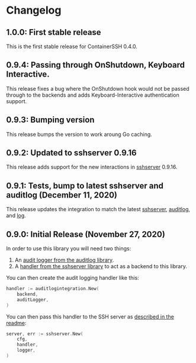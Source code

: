 # Changelog

## 1.0.0: First stable release
   
This is the first stable release for ContainerSSH 0.4.0.

## 0.9.4: Passing through OnShutdown, Keyboard Interactive.

This release fixes a bug where the OnShutdown hook would not be passed through to the backends and adds Keyboard-Interactive authentication support.

## 0.9.3: Bumping version

This release bumps the version to work aroung Go caching.

## 0.9.2: Updated to sshserver 0.9.16

This release adds support for the new interactions in [sshserver](https://github.com/containerssh/sshserver) 0.9.16. 

## 0.9.1: Tests, bump to latest sshserver and auditlog (December 11, 2020)

This release updates the integration to match the latest [sshserver](https://github.com/containerssh/sshserver), [auditlog](https://github.com/containerssh/auditlog), and [log](https://github.com/containerssh/log).

## 0.9.0: Initial Release (November 27, 2020)

In order to use this library you will need two things:

1. An [audit logger from the auditlog library](https://github.com/containerssh/auditlog).
2. A [handler from the sshserver library](https://github.com/containerssh/sshserver) to act as a backend to this library.

You can then create the audit logging handler like this:

```go
handler := auditlogintegration.New(
    backend,
    auditLogger,
)
```

You can then pass this handler to the SSH server as [described in the readme](https://github.com/containerssh/sshserver):

```go
server, err := sshserver.New(
    cfg,
    handler,
    logger,
)
```